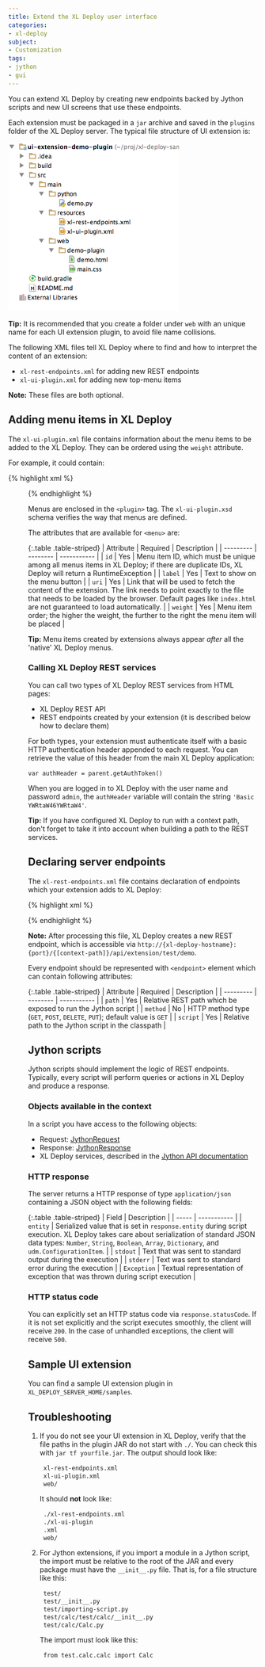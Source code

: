 ```yaml
---
title: Extend the XL Deploy user interface
categories:
- xl-deploy
subject:
- Customization
tags:
- jython
- gui
---
```


You can extend XL Deploy by creating new endpoints backed by Jython scripts and new UI screens that use these endpoints.

Each extension must be packaged in a `jar` archive and saved in the `plugins` folder of the XL Deploy server. The typical file structure of UI extension is:

![Simple plugin structure](images/ui-extension-plugin-structure.png)

**Tip:** It is recommended that you create a folder under `web` with an unique name for each UI extension plugin, to avoid file name collisions.

The following XML files tell XL Deploy where to find and how to interpret the content of an extension:

* `xl-rest-endpoints.xml` for adding new REST endpoints
* `xl-ui-plugin.xml` for adding new top-menu items

**Note:** These files are both optional.

## Adding menu items in XL Deploy

The `xl-ui-plugin.xml` file contains information about the menu items to be added to the XL Deploy. They can be ordered using the `weight` attribute.

For example, it could contain:

{% highlight xml %}
<plugin xmlns:xsi="http://www.w3.org/2001/XMLSchema-instance"
    xmlns="http://www.xebialabs.com/deployit/ui-plugin"
    xsi:schemaLocation="http://www.xebialabs.com/deployit/ui-plugin xl-ui-plugin.xsd">
    <menu id="test.demo" label="Demo" uri="demo.html" weight="12" />
</plugin>
{% endhighlight %}

Menus are enclosed in the `<plugin>` tag. The `xl-ui-plugin.xsd` schema verifies the way that menus are defined.

The attributes that are available for `<menu>` are:

{:.table .table-striped}
| Attribute | Required | Description |
| --------- | -------- | ----------- |
| `id` | Yes | Menu item ID, which must be unique among all menus items in XL Deploy; if there are duplicate IDs, XL Deploy will return a RuntimeException |
| `label` | Yes | Text to show on the menu button |
| `uri` | Yes | Link that will be used to fetch the content of the extension. The link needs to point exactly to the file that needs to be loaded by the browser. Default pages like `index.html` are not guaranteed to load automatically. |
| `weight` | Yes | Menu item order; the higher the weight, the further to the right the menu item will be placed |

**Tip:** Menu items created by extensions always appear _after_ all the 'native' XL Deploy menus.

### Calling XL Deploy REST services

You can call two types of XL Deploy REST services from HTML pages:

* XL Deploy REST API
* REST endpoints created by your extension (it is described below how to declare them)

For both types, your extension must authenticate itself with a basic HTTP authentication header appended to each request. You can retrieve the value of this header from the main XL Deploy application:

    var authHeader = parent.getAuthToken()

When you are logged in to XL Deploy with the user name and password `admin`, the `authHeader` variable will contain the string `'Basic YWRtaW46YWRtaW4'`.

**Tip:** If you have configured XL Deploy to run with a context path, don't forget to take it into account when building a path to the REST services.

## Declaring server endpoints

The `xl-rest-endpoints.xml` file contains declaration of endpoints which your extension adds to XL Deploy:

{% highlight xml %}
<?xml version="1.0" encoding="UTF-8"?>
<endpoints xmlns:xsi="http://www.w3.org/2001/XMLSchema-instance"
           xmlns="http://www.xebialabs.com/deployit/endpoints"
           xsi:schemaLocation="http://www.xebialabs.com/deployit/endpoints endpoints.xsd">
    <endpoint path="/test/demo" method="GET" script="demo.py" />
    <!-- ... more endpoints can be declared in the same way ... -->
</endpoints>
{% endhighlight %}

**Note:** After processing this file, XL Deploy creates a new REST endpoint, which is accessible via `http://{xl-deploy-hostname}:{port}/{[context-path]}/api/extension/test/demo`.    

Every endpoint should be represented with `<endpoint>` element which can contain following attributes:

{:.table .table-striped}
| Attribute | Required | Description |
| --------- | -------- | ----------- |
| `path` | Yes | Relative REST path which be exposed to run the Jython script |
| `method` | No | HTTP method type (`GET`, `POST`, `DELETE`, `PUT`); default value is `GET` |
| `script` | Yes | Relative path to the Jython script in the classpath |

## Jython scripts

Jython scripts should implement the logic of REST endpoints. Typically, every script will perform queries or actions in XL Deploy and produce a response.

### Objects available in the context

In a script you have access to the following objects:

* Request: [JythonRequest](/jython-docs/#!/xl-deploy/5.0.x/service/com.xebialabs.xlplatform.endpoints.JythonRequest)
* Response: [JythonResponse](/jython-docs/#!/xl-deploy/5.0.x/service/com.xebialabs.xlplatform.endpoints.JythonResponse)
* XL Deploy services, described in the [Jython API documentation](/jython-docs/#!/xl-deploy/5.0.x/)

### HTTP response

The server returns a HTTP response of type `application/json` containing a JSON object with the following fields:

{:.table .table-striped}
| Field | Description |
| ----- | ----------- |
| `entity` | Serialized value that is set in `response.entity` during script execution. XL Deploy takes care about serialization of standard JSON data types: `Number`, `String`, `Boolean`, `Array`, `Dictionary`, and `udm.ConfigurationItem`. |
| `stdout` | Text that was sent to standard output during the execution |
| `stderr` | Text was sent to standard error during the execution |
| `Exception` | Textual representation of exception that was thrown during script execution |

### HTTP status code

You can explicitly set an HTTP status code via `response.statusCode`. If it is not set explicitly and the script executes smoothly, the client will receive `200`. In the case of unhandled exceptions, the client will receive `500`.

## Sample UI extension

You can find a sample UI extension plugin in `XL_DEPLOY_SERVER_HOME/samples`.

## Troubleshooting

1. If you do not see your UI extension in XL Deploy, verify that the file paths in the plugin JAR do not start with `./`. You can check this with `jar tf yourfile.jar`. The output should look like:

        xl-rest-endpoints.xml
        xl-ui-plugin.xml
        web/

    It should <b>not</b> look like:

        ./xl-rest-endpoints.xml
        ./xl-ui-plugin
        .xml
        web/

2. For Jython extensions, if you import a module in a Jython script, the import must be relative to the root of the JAR and every package must have the `__init__.py` file. That is, for a file structure like this:

        test/
        test/__init__.py
        test/importing-script.py
        test/calc/test/calc/__init__.py
        test/calc/Calc.py

    The import must look like this:

        from test.calc.calc import Calc
